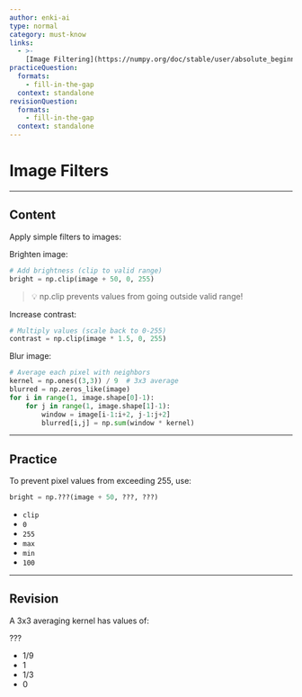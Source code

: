 ```yaml
---
author: enki-ai
type: normal
category: must-know
links:
  - >-
    [Image Filtering](https://numpy.org/doc/stable/user/absolute_beginners.html#array-operations){website}
practiceQuestion:
  formats:
    - fill-in-the-gap
  context: standalone
revisionQuestion:
  formats:
    - fill-in-the-gap
  context: standalone
---
```


# Image Filters

---

## Content

Apply simple filters to images:

Brighten image:

```python
# Add brightness (clip to valid range)
bright = np.clip(image + 50, 0, 255)
```

> 💡 np.clip prevents values from going outside valid range!

Increase contrast:

```python
# Multiply values (scale back to 0-255)
contrast = np.clip(image * 1.5, 0, 255)
```

Blur image:

```python
# Average each pixel with neighbors
kernel = np.ones((3,3)) / 9  # 3x3 average
blurred = np.zeros_like(image)
for i in range(1, image.shape[0]-1):
    for j in range(1, image.shape[1]-1):
        window = image[i-1:i+2, j-1:j+2]
        blurred[i,j] = np.sum(window * kernel)
```

---

## Practice

To prevent pixel values from exceeding 255, use:

```python
bright = np.???(image + 50, ???, ???)
```

- `clip`
- `0`
- `255`
- `max`
- `min`
- `100`

---

## Revision

A 3x3 averaging kernel has values of:

???

- 1/9
- 1
- 1/3
- 0
